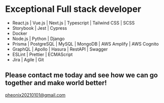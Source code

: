# Exceptional Full stack developer

- React.js | Vue.js | Next.js | Typescript | Tailwind CSS | SCSS<br />
- Storybook | Jest | Cypress<br />
- Docker<br />
- Node.js | Python | Django<br />
- Prisma | PostgreSQL | MySQL | MongoDB | AWS Amplify | AWS Cognito<br />
- GraphQL | Apollo | Hasura | RestAPI | Swagger<br />
- ESLint | Prettier | ECMAScript<br />
- Jira | Agile | Git<br />

## Please contact me today and see how we can go together and make world better! <br /> 
pheonix20210101@gmail.com
